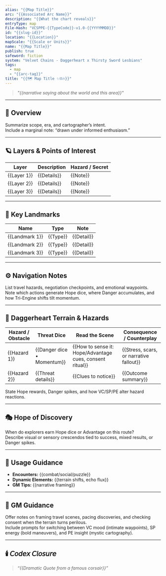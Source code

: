 ```yaml
---
alias: "{{Map Title}}"
arc: "{{Associated Arc Name}}"
description: "{{What the chart reveals}}"
entryType: map
File-Hash: "VCSPPE-{{TypeCode}}-v1.0-{{YYYYMMDD}}"
id: "{{slug-id}}"
location: "{{Location}}"
mapScale: "{{Scale or Units}}"
name: "{{Map Title}}"
publish: true
safeword: fiction
system: "Velvet Chains - Daggerheart x Thirsty Sword Lesbians"
tags:
  - map
  - "{{arc-tag}}"
title: "{{🗺️ Map Title ✨⛓️🔥}}"
---
```


> *"{{narrative saying about the world and this area}}"*

---

## 🧭 Overview  

Summarize scope, era, and cartographer’s intent.  
Include a marginal note: “drawn under informed enthusiasm.”  

---

## 🪐 Layers & Points of Interest  

| Layer | Description | Hazard / Secret |
|--------|--------------|-----------------|
| {{Layer 1}} | {{Details}} | {{Note}} |
| {{Layer 2}} | {{Details}} | {{Note}} |
| {{Layer 3}} | {{Details}} | {{Note}} |

---

## 🌌 Key Landmarks  

| Name | Type | Note |
|------|------|------|
| {{Landmark 1}} | {{Type}} | {{Detail}} |
| {{Landmark 2}} | {{Type}} | {{Detail}} |
| {{Landmark 3}} | {{Type}} | {{Detail}} |

---

## ⚙️ Navigation Notes  

List travel hazards, negotiation checkpoints, and emotional waypoints.  
Note which actions generate Hope dice, where Danger accumulates, and how Tri-Engine shifts tilt momentum.

---

## 🧨 Daggerheart Terrain & Hazards

| Hazard / Obstacle | Threat Dice | Read the Scene | Consequence / Counterplay |
|-------------------|-------------|----------------|---------------------------|
| {{Hazard 1}} | {{Danger dice • Momentum}} | {{How to sense it: Hope/Advantage cues, consent ritual}} | {{Stress, scars, or narrative fallout}} |
| {{Hazard 2}} | {{Threat details}} | {{Clues to notice}} | {{Outcome summary}} |

State Hope rewards, Danger spikes, and how VC/SP/PE alter hazard reactions.

---

## 🎭 Hope of Discovery  

When do explorers earn Hope dice or Advantage on this route?  
Describe visual or sensory crescendos tied to success, mixed results, or Danger spikes.

---

## 📜 Usage Guidance  

- **Encounters:** {{combat/social/puzzle}}  
- **Dynamic Elements:** {{terrain shifts, echo flux}}  
- **GM Tips:** {{narrative framing}}  

---

## 📝 GM Guidance

Offer notes on framing travel scenes, pacing discoveries, and checking consent when the terrain turns perilous.  
Include prompts for switching between VC mood (intimate waypoints), SP energy (bold maneuvers), and PE insight (mystic cartography).  

---

## 🕯️ 𝘊𝘰𝘥𝘦𝘹 𝘊𝘭𝘰𝘴𝘶𝘳𝘦  

> *“{{Dramatic Quote from a famous corsair}}”*  
